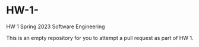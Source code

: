 # HW-1-

HW 1 Spring 2023 Software Engineering 

This is an empty repository for you to attempt a pull request as part of HW 1.


